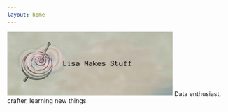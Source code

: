 ```yaml
---
layout: home 
---
```

<img src="spbanner.png" alt="Lisa Makes Stuff Banner" width="75%">
Data enthusiast, crafter, learning new things.
